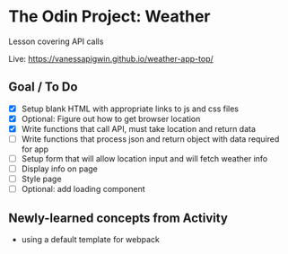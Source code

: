 # The Odin Project: Weather
Lesson covering API calls

Live: https://vanessapigwin.github.io/weather-app-top/

## Goal / To Do
- [x] Setup blank  HTML with appropriate links to js and css files
- [x] Optional: Figure out how to get browser location
- [x] Write functions that call API, must take location and return data
- [ ] Write functions that process json and return object with data required for app
- [ ] Setup form that will allow location input and will fetch weather info
- [ ] Display info on page
- [ ] Style page
- [ ] Optional: add loading component

## Newly-learned concepts from Activity
- using a default template for webpack
